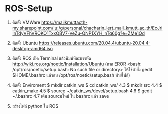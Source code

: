 # ROS-Setup

1. ติดตั้ง VMWare https://mailkmuttacth-my.sharepoint.com/:u:/g/personal/chacharin_lert_mail_kmutt_ac_th/EcJriInTdyVFhVROKO1TxxQBV7-VeZu-QNP1XYH_nTq60g?e=ZMe1Qd

2. ติดตั้ง Ubuntu https://releases.ubuntu.com/20.04.4/ubuntu-20.04.4-desktop-amd64.iso

3. ติดตั้ง ROS
  เปิด Terminal แล้วพิมพ์ทีละบรรทัด http://wiki.ros.org/noetic/Installation/Ubuntu
    (หาก EROR <bash: /opt/ros/noetic/setup.bash: No such file or directory> 
      ให้ใช้คำสั่ง gedit $HOME/.bashrc แล้วลบ /opt/ros/noetic/setup.bash ท้ายไฟล์)
 
4. ติดตั้ง Enviroment
    $ mkdir catkin_ws
    $ cd catkin_ws/
    4.3 $ mkdir src
    4.4 $ catkin_make
    4.5 $ source ~/catkin_ws/devel/setup.bash
    4.6 $ gedit ~/.bashrc
    4.7 เติม sourceใหม่  ใน  bashrc แล้ว save
  
5. สร้างไฟล์ python ใน ROS

   
